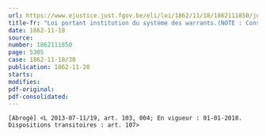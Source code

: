 ```yaml
---
url: https://www.ejustice.just.fgov.be/eli/loi/1862/11/18/1862111850/justel
title-fr: "Loi portant institution du système des warrants.(NOTE : Consultation des versions antérieures à partir du 19-02-1993 et mise à jour au 02-08-2013)"
date: 1862-11-18
source:
number: 1862111850
page: 5305
case: 1862-11-18/30
publication: 1862-11-20
starts:
modifies:
pdf-original:
pdf-consolidated:
---
```


`[Abrogé] <L 2013-07-11/19, art. 103, 004; En vigueur : 01-01-2018. Dispositions transitoires : art. 107>`
